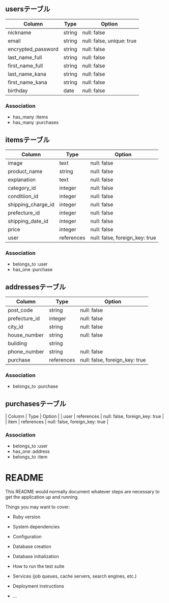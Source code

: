 ## usersテーブル
| Column                | Type              | Option                         |
| --------------------- | ----------------- | ------------------------------ |
| nickname              | string            | null: false                    |
| email                 | string            | null: false, unique: true      |
| encrypted_password    | string            | null: false                    |
| last_name_full        | string            | null: false                    |
| first_name_full       | string            | null: false                    |
| last_name_kana        | string            | null: false                    |
| first_name_kana       | string            | null: false                    |
| birthday              | date              | null: false                    |

### Association
- has_many :items
- has_many :purchases


## itemsテーブル
| Column                | Type              | Option                         |
| --------------------- | ----------------- | ------------------------------ |
| image                 | text              | null: false
| product_name          | string            | null: false                    |
| explanation           | text              | null: false                    |
| category_id           | integer           | null: false                    |
| conditiion_id         | integer           | null: false                    |
| shipping_charge_id    | integer           | null: false                    |
| prefecture_id         | integer           | null: false                    |
| shipping_date_id      | integer           | null: false                    |
| price                 | integer           | null: false                    |
| user                  | references        | null: false, foreign_key: true |

### Association
- belongs_to :user
- has_one :purchase


## addressesテーブル
| Column                | Type              | Option                         |
| --------------------- | ----------------- | ------------------------------ |
| post_code             | string            | null: false                    |
| prefecture_id         | integer           | null: false                    |
| city_id               | string            | null: false                    |
| house_number          | string            | null: false                    |
| building              | string            |                                |
| phone_number          | string            | null: false                    |
| purchase              | references        | null: false, foreign_key: true |

### Association
- belongs_to :purchase


## purchasesテーブル
| Column                | Type              | Option                         |
| user                  | references        | null: false, foreign_key: true |
| item                  | references        | null: false, foreign_key: true |

### Association
- belongs_to :user
- has_one :address
- belongs_to :item



# README

This README would normally document whatever steps are necessary to get the
application up and running.

Things you may want to cover:

* Ruby version

* System dependencies

* Configuration

* Database creation

* Database initialization

* How to run the test suite

* Services (job queues, cache servers, search engines, etc.)

* Deployment instructions

* ...
